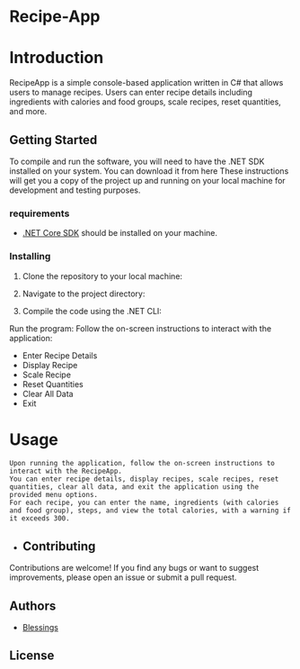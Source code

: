 # Recipe-App
# Introduction
RecipeApp is a simple console-based application written in C# that allows users to manage recipes. Users can enter recipe details including ingredients with calories and food groups, scale recipes, reset quantities, and more.

## Getting Started
To compile and run the software, you will need to have the .NET SDK installed on your system. You can download it from here
These instructions will get you a copy of the project up and running on your local machine for development and testing purposes.

### requirements

- [.NET Core SDK](https://dotnet.microsoft.com/download) should be installed on your machine.

### Installing

1. Clone the repository to your local machine:


2. Navigate to the project directory:


3. Compile the code using the .NET CLI:

 Run the program:
 Follow the on-screen instructions to interact with the application:
   - Enter Recipe Details
   - Display Recipe
   - Scale Recipe
   - Reset Quantities
   - Clear All Data
   - Exit

   # Usage
    Upon running the application, follow the on-screen instructions to interact with the RecipeApp.
    You can enter recipe details, display recipes, scale recipes, reset quantities, clear all data, and exit the application using the provided menu options.
    For each recipe, you can enter the name, ingredients (with calories and food group), steps, and view the total calories, with a warning if it exceeds 300.
   - ## Contributing

Contributions are welcome! If you find any bugs or want to suggest improvements, please open an issue or submit a pull request.

## Authors

- [Blessings](https://github.com/blessingstommy/Recipe-management/edit/main/README.md)

## License
